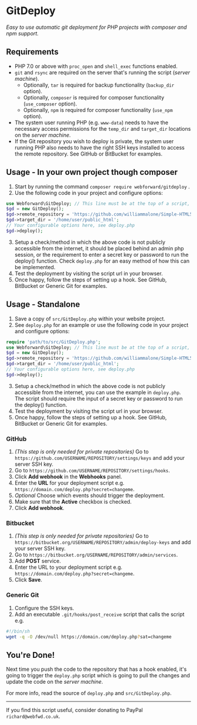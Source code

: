 # GitDeploy
_Easy to use automatic git deployment for PHP projects with composer and npm support._

## Requirements

* PHP 7.0 or above with `proc_open` and `shell_exec` functions enabled.
* `git` and `rsync` are required on the server that's running the script
  (_server machine_).
  - Optionally, `tar` is required for backup functionality (`backup_dir` option).
  - Optionally, `composer` is required for composer functionality (`use_composer`
  option).
  - Optionally, `npm` is required for composer functionality (`use_npm`
    option).
* The system user running PHP (e.g. `www-data`) needs to have the necessary
  access permissions for the `temp_dir` and `target_dir` locations on
  the _server machine_.
* If the Git repository you wish to deploy is private, the system user running PHP
  also needs to have the right SSH keys installed to access the remote repository. 
  See GitHub or BitBucket for examples.

## Usage - In your own project though composer

 1. Start by running the command `composer require webforward/gitdeploy` .
 2. Use the following code in your project and configure options:
 ```php
 use Webforward\GitDeploy; // This line must be at the top of a script, not inside a function
 $gd = new GitDeploy();
 $gd->remote_repository = 'https://github.com/williammalone/Simple-HTML5-Drawing-App.git';
 $gd->target_dir = '/home/user/public_html';
 // Your configurable options here, see deploy.php
 $gd->deploy();
 ```
 3. Setup a check/method in which the above code is not publicly accessible from 
 the internet, it should be placed behind an admin php session, or the requirement 
 to enter a secret key or password to run the deploy() function. Check `deploy.php` 
 for an easy method of how this can be implemented.
 4. Test the deployment by visiting the script url in your browser.
 5. Once happy, follow the steps of setting up a hook. See GitHub, BitBucket or 
 Generic Git for examples.
    
## Usage - Standalone

 1. Save a copy of `src/GitDeploy.php` within your website project.
 2. See `deploy.php` for an example or use the following code in your project 
 and configure options:
 ```php
 require 'path/to/src/GitDeploy.php';
 use Webforward\GitDeploy; // This line must be at the top of a script, not inside a function
 $gd = new GitDeploy();
 $gd->remote_repository = 'https://github.com/williammalone/Simple-HTML5-Drawing-App.git';
 $gd->target_dir = '/home/user/public_html';
 // Your configurable options here, see deploy.php
 $gd->deploy();
 ```
 3. Setup a check/method in which the above code is not publicly accessible from 
 the internet, you can use the example in `deploy.php`. The script should require 
 the input of a secret key or password to run the deploy() function. 
 4. Test the deployment by visiting the script url in your browser.
 5. Once happy, follow the steps of setting up a hook. See GitHub, BitBucket or 
 Generic Git for examples.

### GitHub

 1. _(This step is only needed for private repositories)_ Go to
    `https://github.com/USERNAME/REPOSITORY/settings/keys` and add your server
    SSH key.
 1. Go to `https://github.com/USERNAME/REPOSITORY/settings/hooks`.
 1. Click **Add webhook** in the **Webhooks** panel.
 1. Enter the **URL** for your deployment script e.g. `https://domain.com/deploy.php?secret=changeme`.
 1. _Optional_ Choose which events should trigger the deployment.
 1. Make sure that the **Active** checkbox is checked.
 1. Click **Add webhook**.

### Bitbucket

 1. _(This step is only needed for private repositories)_ Go to
    `https://bitbucket.org/USERNAME/REPOSITORY/admin/deploy-keys` and add your
    server SSH key.
 1. Go to `https://bitbucket.org/USERNAME/REPOSITORY/admin/services`.
 1. Add **POST** service.
 1. Enter the URL to your deployment script e.g. `https://domain.com/deploy.php?secret=changeme`.
 1. Click **Save**.

### Generic Git

 1. Configure the SSH keys.
 1. Add an executable `.git/hooks/post_receive` script that calls the script e.g.

```sh
#!/bin/sh
wget -q -O /dev/null https://domain.com/deploy.php?sat=changeme
```

## You're Done!

Next time you push the code to the repository that has a hook enabled, it's
going to trigger the `deploy.php` script which is going to pull the changes and
update the code on the _server machine_.

For more info, read the source of `deploy.php` and `src/GitDeploy.php`.

---

If you find this script useful, consider donating to PayPal `richard@webfwd.co.uk`.